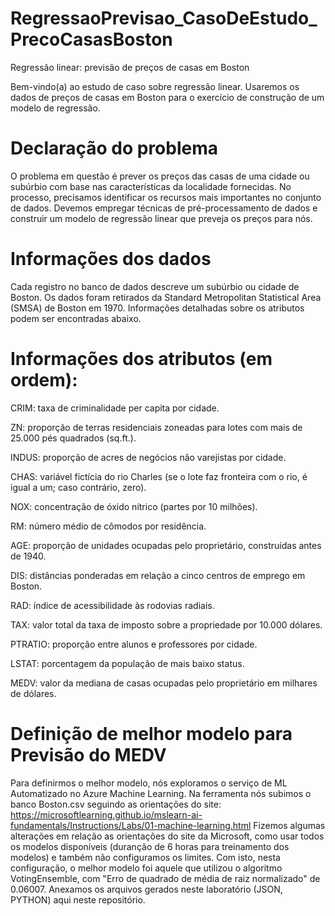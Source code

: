 # RegressaoPrevisao_CasoDeEstudo_PrecoCasasBoston
Regressão linear: previsão de preços de casas em Boston

Bem-vindo(a) ao estudo de caso sobre regressão linear. Usaremos os dados de preços de casas em Boston para o exercício de construção de um modelo de regressão.

# Declaração do problema
O problema em questão é prever os preços das casas de uma cidade ou subúrbio com base nas características da localidade fornecidas. No processo, precisamos identificar os recursos mais importantes no conjunto de dados. Devemos empregar técnicas de pré-processamento de dados e construir um modelo de regressão linear que preveja os preços para nós.

# Informações dos dados
Cada registro no banco de dados descreve um subúrbio ou cidade de Boston. Os dados foram retirados da Standard Metropolitan Statistical Area (SMSA) de Boston em 1970. Informações detalhadas sobre os atributos podem ser encontradas abaixo.

# Informações dos atributos (em ordem):
CRIM: taxa de criminalidade per capita por cidade.

ZN: proporção de terras residenciais zoneadas para lotes com mais de 25.000 pés quadrados (sq.ft.).

INDUS: proporção de acres de negócios não varejistas por cidade.

CHAS: variável fictícia do rio Charles (se o lote faz fronteira com o rio, é igual a um; caso contrário, zero).

NOX: concentração de óxido nítrico (partes por 10 milhões).

RM: número médio de cômodos por residência.

AGE: proporção de unidades ocupadas pelo proprietário, construídas antes de 1940.

DIS: distâncias ponderadas em relação a cinco centros de emprego em Boston.

RAD: índice de acessibilidade às rodovias radiais.

TAX: valor total da taxa de imposto sobre a propriedade por 10.000 dólares.

PTRATIO: proporção entre alunos e professores por cidade.

LSTAT: porcentagem da população de mais baixo status.

MEDV: valor da mediana de casas ocupadas pelo proprietário em milhares de dólares.

# Definição de melhor modelo para Previsão do MEDV

Para definirmos o melhor modelo, nós exploramos o serviço de ML Automatizado no Azure Machine Learning.
Na ferramenta nós subimos o banco Boston.csv seguindo as orientações do site: https://microsoftlearning.github.io/mslearn-ai-fundamentals/Instructions/Labs/01-machine-learning.html
Fizemos algumas alterações em relação as orientações do site da Microsoft, como usar todos os modelos disponíveis (duranção de 6 horas para treinamento dos modelos) e também não configuramos os limites.
Com isto, nesta configuração, o melhor modelo foi aquele que utilizou o algoritmo VotingEnsemble, com "Erro de quadrado de média de raiz normalizado" de 0.06007.
Anexamos os arquivos gerados neste laboratório (JSON, PYTHON) aqui neste repositório.
